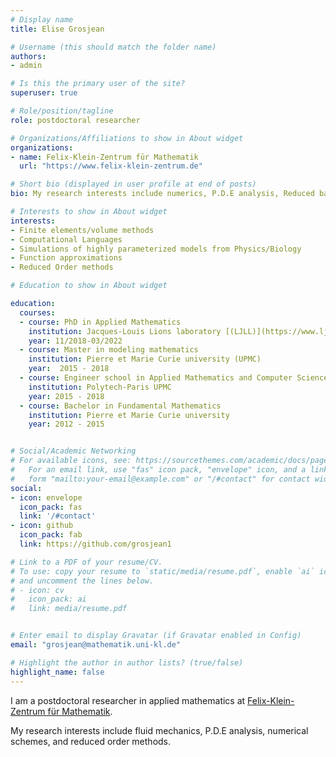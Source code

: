 ```yaml
---
# Display name
title: Elise Grosjean

# Username (this should match the folder name)
authors:
- admin

# Is this the primary user of the site?
superuser: true

# Role/position/tagline
role: postdoctoral researcher

# Organizations/Affiliations to show in About widget
organizations:
- name: Felix-Klein-Zentrum für Mathematik
  url: "https://www.felix-klein-zentrum.de"

# Short bio (displayed in user profile at end of posts)
bio: My research interests include numerics, P.D.E analysis, Reduced basis methods.

# Interests to show in About widget
interests:
- Finite elements/volume methods
- Computational Languages
- Simulations of highly parameterized models from Physics/Biology 
- Function approximations
- Reduced Order methods

# Education to show in About widget

education:
  courses:
  - course: PhD in Applied Mathematics
    institution: Jacques-Louis Lions laboratory [(LJLL)](https://www.ljll.math.upmc.fr/)
    year: 11/2018-03/2022
  - course: Master in modeling mathematics
    institution: Pierre et Marie Curie university (UPMC)
    year:  2015 - 2018
  - course: Engineer school in Applied Mathematics and Computer Science
    institution: Polytech-Paris UPMC
    year: 2015 - 2018
  - course: Bachelor in Fundamental Mathematics
    institution: Pierre et Marie Curie university
    year: 2012 - 2015


# Social/Academic Networking
# For available icons, see: https://sourcethemes.com/academic/docs/page-builder/#icons
#   For an email link, use "fas" icon pack, "envelope" icon, and a link in the
#   form "mailto:your-email@example.com" or "/#contact" for contact widget.
social:
- icon: envelope
  icon_pack: fas
  link: '/#contact'
- icon: github
  icon_pack: fab
  link: https://github.com/grosjean1

# Link to a PDF of your resume/CV.
# To use: copy your resume to `static/media/resume.pdf`, enable `ai` icons in `params.toml`, 
# and uncomment the lines below.
# - icon: cv
#   icon_pack: ai
#   link: media/resume.pdf


# Enter email to display Gravatar (if Gravatar enabled in Config)
email: "grosjean@mathematik.uni-kl.de"

# Highlight the author in author lists? (true/false)
highlight_name: false
---
```


I am a postdoctoral researcher in applied mathematics at [Felix-Klein-Zentrum für Mathematik](https://www.felix-klein-zentrum.de/).

My research interests include fluid mechanics, P.D.E analysis, numerical schemes, and reduced order methods.
